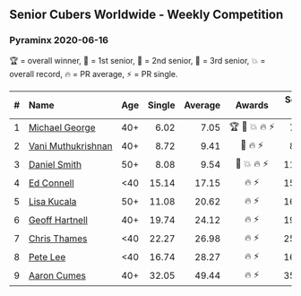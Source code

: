 ## Senior Cubers Worldwide - Weekly Competition
### Pyraminx 2020-06-16

🏆 = overall winner, 🥇 = 1st senior, 🥈 = 2nd senior, 🥉 = 3rd senior, 💥 = overall record, 🔥 = PR average, ⚡ = PR single.

| # | Name | Age | Single | Average | Awards | Solve 1 | Solve 2 | Solve 3 | Solve 4 | Solve 5 | Video |
| :--: | :-- | :--: | --: | --: | :--: | --: | --: | --: | --: | --: | :-- |
| 1 | [<span style="white-space: nowrap">Michael George</span>](../../persons/michael_george/pyram.md) | 40+ | 6.02 | 7.05 | <span style="white-space: nowrap">🏆 🥇 💥 🔥 ⚡</span> | 7.57 | 6.02 | 9.72 | 7.26 | 6.33 | [Link](https://www.facebook.com/events/296087658445428/permalink/296273825093478/) |
| 2 | [<span style="white-space: nowrap">Vani Muthukrishnan</span>](../../persons/vani_muthukrishnan/pyram.md) | 40+ | 8.72 | 9.41 | <span style="white-space: nowrap">🥈 🔥 ⚡</span> | 8.72 | 9.03 | 10.96 | 8.88 | 10.32 | [Link](https://www.facebook.com/events/296087658445428/permalink/297660754954785/) |
| 3 | [<span style="white-space: nowrap">Daniel Smith</span>](../../persons/daniel_smith/pyram.md) | 50+ | 8.08 | 9.54 | <span style="white-space: nowrap">🥉 💥 🔥 ⚡</span> | 11.26 | 9.36 | 9.97 | 9.30 | 8.08 | [Link](https://www.facebook.com/events/296087658445428/permalink/301316697922524/) |
| 4 | [<span style="white-space: nowrap">Ed Connell</span>](../../persons/ed_connell/pyram.md) | <40 | 15.14 | 17.15 | <span style="white-space: nowrap">🔥 ⚡</span> | 15.93 | 15.14 | 23.13 | 19.35 | 16.18 | [Link](https://www.facebook.com/events/296087658445428/permalink/299485738105620/) |
| 5 | [<span style="white-space: nowrap">Lisa Kucala</span>](../../persons/lisa_kucala/pyram.md) | 50+ | 11.08 | 20.62 | <span style="white-space: nowrap">🔥 ⚡</span> | 16.69 | 23.21 | 21.95 | 11.08 | 1:11.83 | [Link](https://www.facebook.com/events/296087658445428/permalink/300269538027240/) |
| 6 | [<span style="white-space: nowrap">Geoff Hartnell</span>](../../persons/geoff_hartnell/pyram.md) | 40+ | 19.74 | 24.12 | <span style="white-space: nowrap">🔥 ⚡</span> | 19.74 | 52.89 | 22.43 | 21.95 | 27.97 | [Link](https://www.facebook.com/events/296087658445428/permalink/296203821767145/) |
| 7 | [<span style="white-space: nowrap">Chris Thames</span>](../../persons/chris_thames/pyram.md) | <40 | 22.27 | 26.98 | <span style="white-space: nowrap">🔥 ⚡</span> | 25.40 | 23.92 | 31.62 | 22.27 | 34.86 | [Link](https://www.facebook.com/events/296087658445428/permalink/299088241478703/) |
| 8 | [<span style="white-space: nowrap">Pete Lee</span>](../../persons/pete_lee/pyram.md) | <40 | 16.74 | 28.27 | <span style="white-space: nowrap">🔥 ⚡</span> | 16.74 | 34.31 | 31.88 | 18.64 | 49.60 | [Link](https://www.facebook.com/events/296087658445428/permalink/299520834768777/) |
| 9 | [<span style="white-space: nowrap">Aaron Cumes</span>](../../persons/aaron_cumes/pyram.md) | 40+ | 32.05 | 49.44 | <span style="white-space: nowrap">🔥 ⚡</span> | 35.17 | 32.05 | 1:07.65 | 45.52 | DNF | [Link](https://www.facebook.com/events/296087658445428/permalink/296167008437493/) |

<!-- Global site tag (gtag.js) - Google Analytics -->
<script async src="https://www.googletagmanager.com/gtag/js?id=UA-86348435-3"></script>
<script>window.dataLayer = window.dataLayer || []; function gtag() {dataLayer.push(arguments);} gtag('js', new Date()); gtag('config', 'UA-86348435-3');</script>
